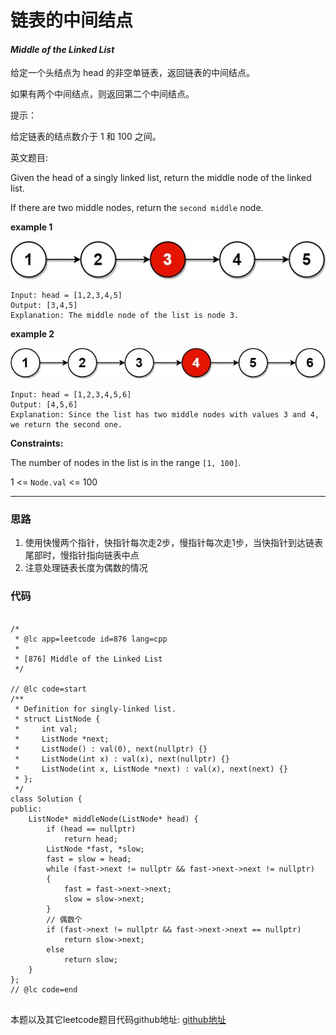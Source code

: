 # 链表的中间结点

#### *Middle of the Linked List*

给定一个头结点为 head 的非空单链表，返回链表的中间结点。

如果有两个中间结点，则返回第二个中间结点。

提示：

给定链表的结点数介于 1 和 100 之间。


英文题目:

Given the head of a singly linked list, return the middle node of the linked list.

If there are two middle nodes, return the `second middle` node.

 

**example 1**

![test 1](https://github.com/SherlockUnknowEn/leetcode/blob/master/60-69/63.%20Middle%20of%20the%20Linked%20List(Easy)/lc-midlist1.jpg)

```
Input: head = [1,2,3,4,5]
Output: [3,4,5]
Explanation: The middle node of the list is node 3.

```


**example 2**

![test 2](https://github.com/SherlockUnknowEn/leetcode/blob/master/60-69/63.%20Middle%20of%20the%20Linked%20List(Easy)/lc-midlist2.jpg)

```
Input: head = [1,2,3,4,5,6]
Output: [4,5,6]
Explanation: Since the list has two middle nodes with values 3 and 4, we return the second one.

```



**Constraints:**

The number of nodes in the list is in the range `[1, 100]`.

1 <= `Node.val` <= 100

---

### 思路

1. 使用快慢两个指针，快指针每次走2步，慢指针每次走1步，当快指针到达链表尾部时，慢指针指向链表中点
2. 注意处理链表长度为偶数的情况


### 代码
```

/*
 * @lc app=leetcode id=876 lang=cpp
 *
 * [876] Middle of the Linked List
 */

// @lc code=start
/**
 * Definition for singly-linked list.
 * struct ListNode {
 *     int val;
 *     ListNode *next;
 *     ListNode() : val(0), next(nullptr) {}
 *     ListNode(int x) : val(x), next(nullptr) {}
 *     ListNode(int x, ListNode *next) : val(x), next(next) {}
 * };
 */
class Solution {
public:
    ListNode* middleNode(ListNode* head) {
        if (head == nullptr)
            return head;
        ListNode *fast, *slow;
        fast = slow = head;
        while (fast->next != nullptr && fast->next->next != nullptr)
        {
            fast = fast->next->next;
            slow = slow->next;
        }
        // 偶数个
        if (fast->next != nullptr && fast->next->next == nullptr)
            return slow->next;
        else 
            return slow;        
    }
};
// @lc code=end


```

本题以及其它leetcode题目代码github地址: [github地址](https:github.com/SherlockUnknowEn/leetcode)